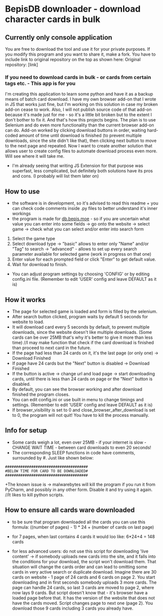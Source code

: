 # BepisDB downloader - download character cards in bulk 
## Currently only console application
You are free to download the tool and use it for your private purposes. If you modify this program and you want to share it, make a fork. You have to include link to original repository on the top as shown here: Original repository: [link]

### If you need to download cards in bulk - or cards from certain tags etc. - This app is for you
I'm creating this application to learn some python and have it as a backup means of batch card download. I have my own browser add-on that I wrote in JS that works just fine, but I'm working on this solution in case my broken add-on cease to work. Also, I will not publish source code of that add-on because it's made just for me - so it's a little bit broken but to the extent I don't bother to fix it. And that's how this projects begins. The plan is to use Selenium and do even more functionality than the current browser add-on can do. Add-on worked by clicking download buttons in order, waiting hard-coded  amount of time until download is finished (to prevent multiple downloads, since the site didn't like that), then clicking next button to move to the next page and repeated. Now I want to create another solution that allows user to create config files to automate download process even more. Will see where it will take me.
- I'm already seeing that writing JS Extension for that purpose was superfast, less complicated, but definitely both solutions have its pros and cons. (I probably will list them later on)

## How to use
- the software is in development, so it's advised to read this readme + you can check code comments inside .py files to better understand it's inner workings
- the program is made for [db.bepis.moe](https://db.bepis.moe/) - so if you are uncertain what value you can enter into some fields -> go onto the website -> select game -> check what you can select and/or enter into search form
1. Select the game type
2. Select download type -> "basic"  allows to enter only "Name" and/or "Tag" to search -> "advanced" - allows to set up every search parameter available for selected game (work in progress on that one)
3. Enter value for each prompted field or click "Enter" to get default value.
4. Wait for download to finish.
- You can adjust program settings by choosing 'CONFIG' or by editing config.ini file. (Remember to edit 'USER' config and leave DEFAULT as it is)

## How it works
- The page for selected game is loaded and form is filled by the selenium. 
- After search button clicked, program waits by default 5 seconds for website to load. 
- It will download card every 5 seconds by default, to prevent multiple downloads, since the website doesn't like multiple downloads. (Some cards can be over 25MB that's why it's better to give it more than less time) //I may make function that check if the card download is finished than proceed to next card in the future.
- If the page had less than 24 cards on it, it's the last page (or only one) -> Download Finished
- If page have 24 cards but the "Next" button is disabled -> Download Finished
- If the button is active -> change url and load page -> start downloading cards, until there is less than 24 cards on page or the "Next" button is disabled.
- By default, you can see the browser working and after download finished the program closes.
- You can edit config.ini or use built in menu to change timings and settings. (Remember to edit 'USER' config and leave DEFAULT as it is)
- If browser_visibility is set to 0 and close_browser_after_download is set to 0, the program will not quit! You have to kill the process manually.


## Info for setup
- Some cards weigh a lot, even over 25MB - if your internet is slow - CHANGE WAIT TIME - between card downloads to even 20 seconds!
- The corresponding SLEEP functions in code have comments, surrounded by #. Just like shown below:
```
######################################
#BELOW TIME FOR CARD TO BE DOWNLOADED#
######################################
```
+The known issue is -> malwarebytes will kill the program if you run it from PyCharm, and possibly in any other form. Disable it and try using it again. //It likes to kill python scripts.

## How to ensure all cards ware downloaded
- to be sure that program downloaded all the cards you can use this formula: ((number of pages) - 1) * 24 + (number of cards on last page)
- for 7 pages, when last contains 4 cards it would loo like:  6*24+4 = 148 cards

- for less advanced users: do not use this script for downloading 'live content' -> if somebody uploads new cards into the site, and it falls into the conditions for your download, the script won't download them. That situation will change the cards order and can lead to omitting some cards in very active search or duplicate download. Imagine there are 30 cards on website - 1 page of 24 cards and 6 cards on page 2. You start downloading and in first seconds somebody uploads 3 more cards. The page can handle 24 cards, so last 3 cards are moved to page 2, where now lays 9 cards. But script doesn't know that - it's browser have a loaded page before that. It has the version of the website that does not have the cards moved. Script changes page to next one (page 2). You download those 9 cards  including 3 cards you already have.